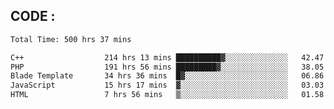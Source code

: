 ## CODE :
<!--START_SECTION:waka-->

```txt
Total Time: 500 hrs 37 mins

C++                  214 hrs 13 mins ██████████▓░░░░░░░░░░░░░░   42.47 %
PHP                  191 hrs 56 mins █████████▓░░░░░░░░░░░░░░░   38.05 %
Blade Template       34 hrs 36 mins  █▓░░░░░░░░░░░░░░░░░░░░░░░   06.86 %
JavaScript           15 hrs 17 mins  ▓░░░░░░░░░░░░░░░░░░░░░░░░   03.03 %
HTML                 7 hrs 56 mins   ▒░░░░░░░░░░░░░░░░░░░░░░░░   01.58 %
```

<!--END_SECTION:waka-->
